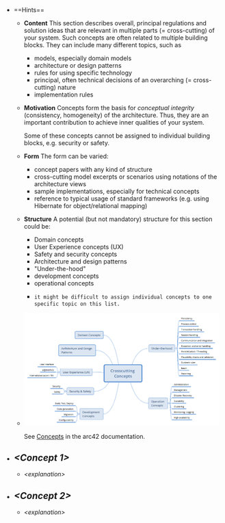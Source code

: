 - ==Hints==
	- **Content**
	  This section describes overall, principal regulations and solution ideas that are relevant in multiple parts (= cross-cutting) of your system. Such concepts are often related to multiple building blocks. They can include many different topics, such as
		- models, especially domain models
		- architecture or design patterns
		- rules for using specific technology
		- principal, often technical decisions of an overarching (=  cross-cutting) nature
		- implementation rules
	- **Motivation**
	  Concepts form the basis for *conceptual integrity* (consistency, homogeneity) of the architecture. Thus, they are an important contribution to achieve inner qualities of your system.
	  
	  Some of these concepts cannot be assigned to individual building blocks, e.g. security or safety.
	- **Form**
	  The form can be varied:
		- concept papers with any kind of structure
		- cross-cutting model excerpts or scenarios using notations of the architecture views
		- sample implementations, especially for technical concepts
		- reference to typical usage of standard frameworks (e.g. using Hibernate for object/relational mapping)
	- **Structure**
	  A potential (but not mandatory) structure for this section could be:
		- Domain concepts
		- User Experience concepts (UX)
		- Safety and security concepts
		- Architecture and design patterns
		- \"Under-the-hood\"
		- development concepts
		- operational concepts
		- ```Note
		  it might be difficult to assign individual concepts to one
		  specific topic on this list.
		  ```
	- ![Possible topics for crosscutting concepts](images/08-Crosscutting-Concepts-Structure-EN.png)
	  
	  See [Concepts](https://docs.arc42.org/section-8/) in the arc42 documentation.
- ## *\<Concept 1>*
	- *\<explanation>*
- ## *\<Concept 2>*
	- *\<explanation>*